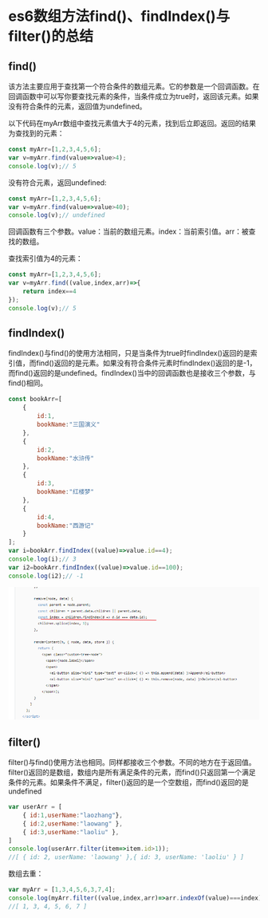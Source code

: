 # es6数组方法find()、findIndex()与filter()的总结



## find()

该方法主要应用于查找第一个符合条件的数组元素。它的参数是一个回调函数。在回调函数中可以写你要查找元素的条件，当条件成立为true时，返回该元素。如果没有符合条件的元素，返回值为undefined。

以下代码在myArr数组中查找元素值大于4的元素，找到后立即返回。返回的结果为查找到的元素：



```jsx
const myArr=[1,2,3,4,5,6];
var v=myArr.find(value=>value>4);
console.log(v);// 5
```

没有符合元素，返回undefined:



```jsx
const myArr=[1,2,3,4,5,6];
var v=myArr.find(value=>value>40);
console.log(v);// undefined
```

回调函数有三个参数。value：当前的数组元素。index：当前索引值。arr：被查找的数组。

查找索引值为4的元素：



```jsx
const myArr=[1,2,3,4,5,6];
var v=myArr.find((value,index,arr)=>{
    return index==4
});
console.log(v);// 5
```

## findIndex()

findIndex()与find()的使用方法相同，只是当条件为true时findIndex()返回的是索引值，而find()返回的是元素。如果没有符合条件元素时findIndex()返回的是-1，而find()返回的是undefined。findIndex()当中的回调函数也是接收三个参数，与find()相同。



```jsx
const bookArr=[
    {
        id:1,
        bookName:"三国演义"
    },
    {
        id:2,
        bookName:"水浒传"
    },
    {
        id:3,
        bookName:"红楼梦"
    },
    {
        id:4,
        bookName:"西游记"
    }
];
var i=bookArr.findIndex((value)=>value.id==4);
console.log(i);// 3
var i2=bookArr.findIndex((value)=>value.id==100);
console.log(i2);// -1
```

![image-20200612112504109](../img/image-20200612112504109.png)



## filter()

filter()与find()使用方法也相同。同样都接收三个参数。不同的地方在于返回值。filter()返回的是数组，数组内是所有满足条件的元素，而find()只返回第一个满足条件的元素。如果条件不满足，filter()返回的是一个空数组，而find()返回的是undefined



```jsx
var userArr = [
    { id:1,userName:"laozhang"},
    { id:2,userName:"laowang" },
    { id:3,userName:"laoliu" },
]
console.log(userArr.filter(item=>item.id>1));
//[ { id: 2, userName: 'laowang' },{ id: 3, userName: 'laoliu' } ]
```

数组去重：



```jsx
var myArr = [1,3,4,5,6,3,7,4];
console.log(myArr.filter((value,index,arr)=>arr.indexOf(value)===index));
//[ 1, 3, 4, 5, 6, 7 ]
```




